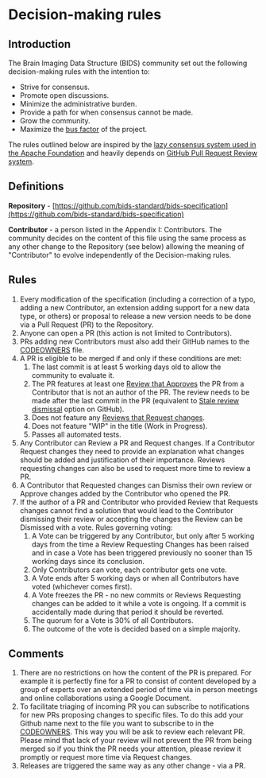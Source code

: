 # Decision-making rules

## Introduction

The Brain Imaging Data Structure (BIDS) community set out the following 
decision-making rules with the intention to:

- Strive for consensus.
- Promote open discussions.
- Minimize the administrative burden.
- Provide a path for when consensus cannot be made.
- Grow the community.
- Maximize the [bus factor](https://en.wikipedia.org/wiki/Bus_factor) of the 
  project.

The rules outlined below are inspired by the [lazy consensus system used in the Apache Foundation](https://www.apache.org/foundation/voting.html) 
and heavily depends on [GitHub Pull Request Review system](https://help.github.com/articles/about-pull-requests/).

## Definitions

**Repository** - [https://github.com/bids-standard/bids-specification](https://github.com/bids-standard/bids-specification)

**Contributor** - a person listed in the Appendix I: Contributors. The 
community decides on the content of this file using the same process as any 
other change to the Repository (see below) allowing the meaning of "Contributor"
to evolve independently of the Decision-making rules.

## Rules

1. Every modification of the specification (including a correction of a typo, 
   adding a new Contributor, an extension adding support for a new data type, or
   others) or proposal to release a new version needs to be done via a Pull 
   Request (PR) to the Repository.
1. Anyone can open a PR (this action is not limited to Contributors).
1. PRs adding new Contributors must also add their GitHub names to the 
   [CODEOWNERS](CODEOWNERS) file.
1. A PR is eligible to be merged if and only if these conditions are met:
   1. The last commit is at least 5 working days old to allow the community to 
      evaluate it.
   1. The PR features at least one [Review that Approves](https://help.github.com/articles/about-pull-request-reviews/#about-pull-request-reviews) 
      the PR from a Contributor that is not an author of the PR. The review 
      needs to be made after the last commit in the PR (equivalent to 
      [Stale review dismissal](https://help.github.com/articles/enabling-required-reviews-for-pull-requests/)
      option on GitHub).
   1. Does not feature any [Reviews that Request changes](https://help.github.com/articles/about-required-reviews-for-pull-requests/).
   1. Does not feature "WIP" in the title (Work in Progress).
   1. Passes all automated tests.
1. Any Contributor can Review a PR and Request changes. If a Contributor 
   Request changes they need to provide an explanation what changes 
   should be added and justification of their importance. Reviews requesting 
   changes can also be used to request more time to review a PR.
1. A Contributor that Requested changes can Dismiss their own review or Approve 
   changes added by the Contributor who opened the PR.
1. If the author of a PR and Contributor who provided Review that Requests 
   changes cannot find a solution that would lead to the Contributor dismissing 
   their review or accepting the changes the Review can be Dismissed with a 
   vote. Rules governing voting:
   1. A Vote can be triggered by any Contributor, but only after 5 working days 
      from the time a Review Requesting Changes has been raised and in case a 
      Vote has been triggered previously no sooner than 15 working days since 
      its conclusion.
   1. Only Contributors can vote, each contributor gets one vote.
   1. A Vote ends after 5 working days or when all Contributors have voted 
      (whichever comes first).
   1. A Vote freezes the PR - no new commits or Reviews Requesting changes can 
      be added to it while a vote is ongoing. If a commit is accidentally made 
      during that period it should be reverted.
   1. The quorum for a Vote is 30% of all Contributors.
   1. The outcome of the vote is decided based on a simple majority.

## Comments

1. There are no restrictions on how the content of the PR is prepared. For 
   example it is perfectly fine for a PR to consist of content developed by a 
   group of experts over an extended period of time via in person meetings and 
   online collaborations using a Google Document.
1. To facilitate triaging of incoming PR you can subscribe to 
   notifications for new PRs proposing changes to specific files. To do this
   add your Github name next to the file you want to subscribe to in the 
   [CODEOWNERS](CODEOWNERS). This way you will be ask to review each relevant
   PR. Please mind that lack of your review will not prevent the PR from being
   merged so if you think the PR needs your attention, please review it 
   promptly or request more time via Request changes.
1. Releases are triggered the same way as any other change - via a PR.


